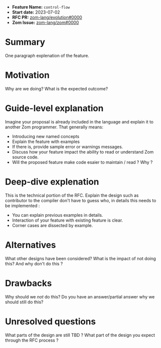 - **Feature Name:** `control-flow`
- **Start date:** 2023-07-02
- **RFC PR:** [zom-lang/evolution#0000](https://github.com/zom-lang/evolution/pull/0000)
- **Zom Issue:** [zom-lang/zom#0000](https://github.com/zom-lang/zom/issues/0000)

# Summary
[summary]: #summary

One paragraph explenation of the feature.

# Motivation
[motivation]: #motivation

Why are we doing? What is the expected outcome?

# Guide-level explanation
[guide-level-explanation]: #guide-level-explanation

Imagine your proposal is already included in the language and explain it to another Zom programmer. That generally means:

- Introducing new named concepts
- Explain the feature with examples
- If there is, provide sample error or warnings messages.
- Discuss how your feature impact the ability to read or understand Zom source code. 
- Will the proposed feature make code esaier to maintain / read ? Why ?

# Deep-dive explenation
[deep-dive-explenation]: #deep-dive-explenation

This is the technical portion of the RFC. Explain the design such as contributor to the compiler don't have to guess who, 
in details this needs to be implemented :

- You can explain previous examples in details.
- Interaction of your feature with existing feature is clear.
- Corner cases are dissected by example.

# Alternatives
[alternatives]: #alternatives

What other designs have been considered? What is the impact of not doing this? And why don't do this ?

# Drawbacks
[drawbacks]: #drawbacks

Why should we *not* do this? Do you have an answer/partial answer why we should still do this?

# Unresolved questions
[unresolved-questions]: #unresolved-questions

What parts of the design are still TBD ?
What part of the design you expect through the RFC process ?
